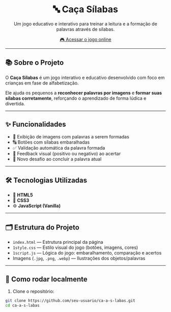 <h1 align="center">🔤 Caça Sílabas</h1>

<p align="center">
  Um jogo educativo e interativo para treinar a leitura e a formação de palavras através de sílabas.
</p>

<p align="center">
  <a href="https://ca-a-s-labas.vercel.app/" target="_blank">🎮 Acessar o jogo online</a>
</p>

---

## 📚 Sobre o Projeto

O **Caça Sílabas** é um jogo interativo e educativo desenvolvido com foco em crianças em fase de alfabetização.

Ele ajuda os pequenos a **reconhecer palavras por imagens** e **formar suas sílabas corretamente**, reforçando o aprendizado de forma lúdica e divertida.

---

## ✨ Funcionalidades

- 🧠 Exibição de imagens com palavras a serem formadas  
- 🔠 Botões com sílabas embaralhadas  
- ✅ Validação automática da palavra formada  
- 🎉 Feedback visual (positivo ou negativo) ao acertar  
- 🔁 Novo desafio ao concluir a palavra atual

---

## 🛠️ Tecnologias Utilizadas

- 🧱 **HTML5**
- 🎨 **CSS3**
- ⚙️ **JavaScript (Vanilla)**

---

## 🗂️ Estrutura do Projeto

- `index.html` — Estrutura principal da página  
- `1style.css` — Estilo visual do jogo (botões, imagens, cores)  
- `1script.js` — Lógica do jogo: embaralhamento, comparação e acertos  
- Imagens (`.jpg`, `.png`, `.webp`) — Ilustrações dos objetos/palavras  

---

## 🚀 Como rodar localmente

1. Clone o repositório:

```bash
git clone https://github.com/seu-usuario/ca-a-s-labas.git
cd ca-a-s-labas
